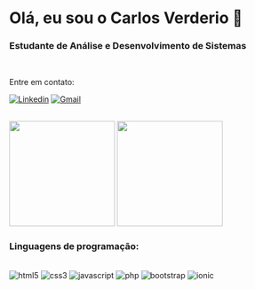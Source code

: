 # Olá, eu sou o Carlos Verderio 👋
### Estudante de Análise e Desenvolvimento de Sistemas

<br>

Entre em contato:

[![Linkedin](https://img.shields.io/badge/LinkedIn-0077B5?style=for-the-badge&logo=linkedin&logoColor=white)](https://linkedin.com/in/duduverderio)
[![Gmail](https://img.shields.io/badge/Gmail-D14836?style=for-the-badge&logo=gmail&logoColor=white)](mailto:carlosbverderio@gmail.com)

<br>

<div>
    <img height="190em" src="https://github-readme-stats.vercel.app/api?username=duduverderio&show_icons=true&theme=dracula"/> 
    <img height="190em" src="https://github-readme-stats.vercel.app/api/top-langs/?username=duduverderio&layout=donut&theme=dracula"/>
</div>

### Linguagens de programação: 

<div style="display: inline_block"><br>
    <img alt="html5" src="https://img.shields.io/badge/HTML5-E34F26?style=for-the-badge&logo=html5&logoColor=white">
    <img alt="css3" src="https://img.shields.io/badge/CSS3-1572B6?style=for-the-badge&logo=css3&logoColor=white">
    <img alt="javascript" src="https://img.shields.io/badge/JavaScript-F7DF1E?style=for-the-badge&logo=javascript&logoColor=black">
    <img alt="php" src="https://img.shields.io/badge/PHP-777BB4?style=for-the-badge&logo=php&logoColor=white">
    <img alt="bootstrap" src="https://img.shields.io/badge/Bootstrap-563D7C?style=for-the-badge&logo=bootstrap&logoColor=white">
    <img alt="ionic" src="https://img.shields.io/badge/Ionic-3880FF?style=for-the-badge&logo=ionic&logoColor=white"
</div>
<br>
